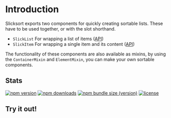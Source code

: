 # Introduction

Slicksort exports two components for quickly creating sortable lists. These have to be used together, or with the slot shorthand.

- `SlickList` For wrapping a list of items ([API](components/slicklist))
- `SlickItem` For wrapping a single item and its content ([API](components/slickitem))

The functionality of these components are also available as mixins, by using the `ContainerMixin` and `ElementMixin`, you can make your own sortable components.

## Stats

[![npm version](https://img.shields.io/npm/v/vue-slicksort/next?style=for-the-badge)](https://www.npmjs.com/package/vue-slicksort)
[![npm downloads](https://img.shields.io/npm/dm/vue-slicksort?style=for-the-badge)](https://www.npmjs.com/package/vue-slicksort)
[![npm bundle size (version)](https://img.shields.io/bundlephobia/minzip/vue-slicksort/next?label=gzip&style=for-the-badge)](https://bundlephobia.com/result?p=vue-slicksort@next)
[![license](https://img.shields.io/github/license/mashape/apistatus.svg?maxAge=2592000&style=for-the-badge)](https://github.com/Jexordexan/vue-slicksort/blob/dev/LICENSE)


## Try it out!

<ClientOnly>
  <div class="container">
    <GroupExample win-screen />
  </div>
</ClientOnly>
